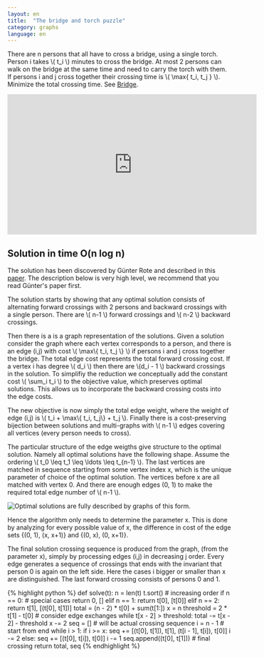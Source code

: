 ```yaml
---
layout: en
title:  "The bridge and torch puzzle"
category: graphs
language: en
---
```


There are n persons that all have to cross a bridge, using a single torch.  Person i takes \\( t_i \\) minutes to cross the bridge.  At most 2 persons can walk on the bridge at the same time and need to carry the torch with them.  If persons i and j cross together their crossing time is \\( \\max\{ t_i, t_j \} \\).  Minimize the total crossing time. See [Bridge](https://uva.onlinejudge.org/index.php?option=onlinejudge&page=show_problem&problem=978).


<iframe width="560" height="315" src="https://www.youtube.com/embed/7yDmGnA8Hw0" frameborder="0" allowfullscreen></iframe>


## Solution in time O(n log n)

The solution has been discovered by Günter Rote and described in this [paper](http://page.mi.fu-berlin.de/rote/Papers/pdf/Crossing+the+bridge+at+night.pdf).  The description below is very high level, we recommend that you read Günter's paper first.

The solution starts by showing that any optimal solution consists of alternating forward crossings with 2 persons and backward crossings with a single person.  There are \\( n-1 \\) forward crossings and \\( n-2 \\) backward crossings.

Then there is a is a graph representation of the solutions.  Given a solution consider the graph where each vertex corresponds to a person, and there is an edge (i,j) with cost \\( \\max\\{ t_i, t_j \\} \\) if persons i and j cross together the bridge.  The total edge cost represents the total forward crossing cost.  If a vertex i has degree \\( d_i \\) then there are \\(d_i - 1 \\) backward crossings in the solution.  To simplifiy the reduction we conceptually add the constant cost \\( \\sum_i t_i \\) to the objective value, which preserves optimal solutions.  This allows us to incorporate the backward crossing costs into the edge costs.

The new objective is now simply the total edge weight, where the weight of edge (i,j) is \\( t_i + \\max\\{ t_i, t_j\\} + t_j \\).  Finally there is a cost-preserving bijection between solutions and multi-graphs with \\( n-1  \\) edges covering all vertices (every person needs to cross).

The particular structure of the edge weigths give structure to the optimal solution. Namely all optimal solutions have the following shape.  Assume the ordering \\( t_0 \leq  t_1 \leq \ldots \leq t_{n-1} \\).  The last vertices are matched in sequence starting from some vertex index x, which is the unique parameter of choice of the optimal solution.  The vertices before x are all matched with vertex 0.  And there are enough edges (0, 1) to make the required total edge number of \\( n-1 \\).

![]({{site.images}}bridge-and-torch.svg "Optimal solutions are fully described by graphs of this form.")

Hence the algorithm only needs to determine the parameter x.  This is done by analyzing for every possible value of x, the difference in cost of the edge sets {(0, 1), (x, x+1)} and {(0, x), (0, x+1)}.

The final solution crossing sequence is produced from the graph, (from the parameter x), simply by processing edges (i,j) in decreasing j order.  Every edge generates a sequence of crossings that ends with the invariant that person 0 is again on the left side.  Here the cases i bigger or smaller than x are distinguished.  The last forward crossing consists of persons 0 and 1.


{% highlight python %}
def solve(t):
    n = len(t)
    t.sort()                       # increasing order
    if n == 0:                     # special cases
        return 0, []
    elif n == 1:
        return t[0], [t[0]]
    elif n == 2:
        return t[1], [(t[0], t[1])]
    total = (n - 2) * t[0] + sum(t[1:])
    x = n
    threshold = 2 * t[1] - t[0]    # consider edge exchanges
    while t[x - 2] > threshold:
        total -= t[x - 2] - threshold
        x -= 2
    seq = []                       # will be actual crossing sequence
    i = n - 1                      # start from end
    while i > 1:
        if i >= x:
            seq += [(t[0], t[1]), t[1], (t[i - 1], t[i]), t[0]]
            i -= 2
        else:
            seq += [(t[0], t[i]), t[0]]
            i -= 1
    seq.append((t[0], t[1]))       # final crossing
    return total, seq
{% endhighlight %}
